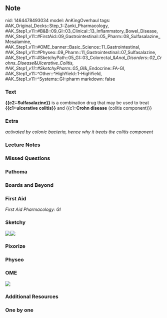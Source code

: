 ## Note
nid: 1464478493034
model: AnKingOverhaul
tags: #AK_Original_Decks::Step_1::Zanki_Pharmacology, #AK_Step1_v11::#B&B::09_GI::03_Clinical::13_Inflammatory_Bowel_Disease, #AK_Step1_v11::#FirstAid::09_Gastrointestinal::05_Pharm::08_Sulfasalazine_Mesalamine, #AK_Step1_v11::#OME_banner::Basic_Science::11_Gastrointestinal, #AK_Step1_v11::#Physeo::09_Pharm::11_Gastrointestinal::07_Sulfasalazine, #AK_Step1_v11::#SketchyPath::05_GI::03_Colorectal_&_Anal_Disorders::02_Crohns_Disease_&_Ulcerative_Colitis, #AK_Step1_v11::#SketchyPharm::05_GI_&_Endocrine::FA-GI, #AK_Step1_v11::^Other::^HighYield::1-HighYield, #AK_Step1_v11::^Systems::GI::pharm
markdown: false

### Text
<div>
  <b>{{c2::Sulfasalazine}}</b> is a combination drug that may be
  used to treat <b>{{c1::ulcerative colitis}}</b> and
  {{c1::<b>Crohn disease</b> (colitis component)}}
</div>

### Extra
<i>activated by colonic bacteria, hence why it treats the colitis
component</i>

### Lecture Notes


### Missed Questions


### Pathoma


### Boards and Beyond


### First Aid
<div>
  <i>First Aid Pharmacology: GI</i>
</div>

### Sketchy
<div><img src=
"Screen%20Shot%202019-11-07%20at%209.23.57%20AM.png"><img src=
"Zoverall%20picture%20(46)_1566160514431.JPG"></div>

### Pixorize


### Physeo


### OME
<div class="ome-widget">
  <a href=
  "https://onlinemeded.org/spa/gastrointestinal?ref=anki"><img src=
  "_OME_AnkiFlashcards_Topic_5.png"></a>
</div>

### Additional Resources


### One by one

